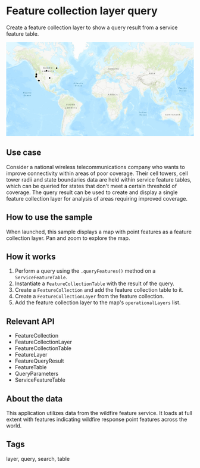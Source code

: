 # Feature collection layer query

Create a feature collection layer to show a query result from a service feature table.

![Image of feature collection layer](FeatureCollectionLayerQuery.png)

## Use case

Consider a national wireless telecommunications company who wants to improve connectivity within areas of poor coverage. Their cell towers, cell tower radii and state boundaries data are held within service feature tables, which can be queried for states that don't meet a certain threshold of coverage. The query result can be used to create and display a single feature collection layer for analysis of areas requiring improved coverage.

## How to use the sample

When launched, this sample displays a map with point features as a feature collection layer. Pan and zoom to explore the map.

## How it works

1. Perform a query using the `.queryFeatures()` method on a `ServiceFeatureTable`.
2. Instantiate a `FeatureCollectionTable` with the result of the query.
3. Create a `FeatureCollection` and add the feature collection table to it.
4. Create a `FeatureCollectionLayer` from the feature collection.
5. Add the feature collection layer to the map's `operationalLayers` list.

## Relevant API

* FeatureCollection
* FeatureCollectionLayer
* FeatureCollectionTable
* FeatureLayer
* FeatureQueryResult
* FeatureTable
* QueryParameters
* ServiceFeatureTable

## About the data

This application utilizes data from the wildfire feature service. It loads at full extent with features indicating wildfire response point features across the world.

## Tags

layer, query, search, table
